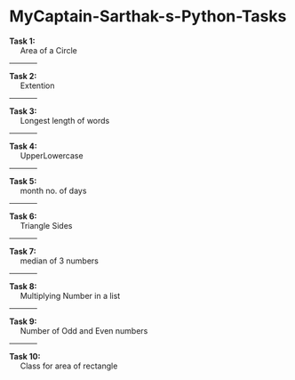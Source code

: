 # MyCaptain-Sarthak-s-Python-Tasks
<b>Task 1:</b><br>
  &nbsp;&nbsp;&nbsp;&nbsp; Area of a Circle
<hr width="10%";>
<b>Task 2:</b><br>
  &nbsp;&nbsp;&nbsp;&nbsp; Extention
<hr width="10%";>
<b>Task 3:</b><br>
  &nbsp;&nbsp;&nbsp;&nbsp; 	Longest length of words
<hr width="10%";>
<b>Task 4:</b><br>
  &nbsp;&nbsp;&nbsp;&nbsp; UpperLowercase
<hr width="10%";>
<b>Task 5:</b><br>
  &nbsp;&nbsp;&nbsp;&nbsp; month no. of days
<hr width="10%";>
<b>Task 6:</b><br>
  &nbsp;&nbsp;&nbsp;&nbsp; Triangle Sides
<hr width="10%";>
<b>Task 7:</b><br>
  &nbsp;&nbsp;&nbsp;&nbsp; median of 3 numbers
<hr width="10%";>
<b>Task 8:</b><br>
  &nbsp;&nbsp;&nbsp;&nbsp; Multiplying Number in a list
<hr width="10%";>
<b>Task 9:</b><br>
  &nbsp;&nbsp;&nbsp;&nbsp; Number of Odd and Even numbers
<hr width="10%";>
<b>Task 10:</b><br>
  &nbsp;&nbsp;&nbsp;&nbsp; Class for area of rectangle

